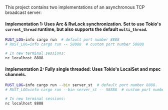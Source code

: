 This project contains two implementations of an asynchronous TCP broadcast server:

#### Implementation 1: Uses Arc & RwLock synchronization. Set to use Tokio's `current_thread` runtime, but also supports the default `multi_thread`.

```bash
RUST_LOG=info cargo run  # default port number 8888
# RUST_LOG=info cargo run -- 58888  # custom port number 58888

# In new terminal sessions:
nc localhost 8888
```

#### Implementation 2: Fully single threaded: Uses Tokio's LocalSet and mpsc channels.
```bash
RUST_LOG=info cargo run --bin server_st  # default port number 8888.
# RUST_LOG=info cargo run --bin server_st -- 58888  # custom port number 58888

# In new terminal sessions:
nc localhost 8888
```
